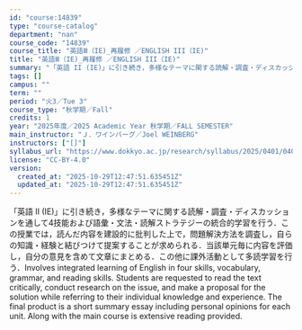 ```yaml
---
id: "course:14839"
type: "course-catalog"
department: "nan"
course_code: "14839"
course_title: "英語Ⅲ（IE)_再履修 ／ENGLISH III（IE)"
title: "英語Ⅲ（IE)_再履修 ／ENGLISH III（IE)"
summary: "「英語 II (IE)」に引き続き，多様なテーマに関する読解・調査・ディスカッションを通して4技能および語彙・文法・読解ストラテジーの統合的学習を行う．この授業では，読んだ内容を建設的に批判した上で，問題解決方法を調査し，自らの知識・経験と…"
tags: []
campus: ""
term: ""
period: "火3／Tue 3"
course_type: "秋学期／Fall"
credits: 1
year: "2025年度／2025 Academic Year 秋学期／FALL SEMESTER"
main_instructor: "Ｊ．ワインバーグ／Joel WEINBERG"
instructors: ["[]"]
syllabus_url: "https://www.dokkyo.ac.jp/research/syllabus/2025/0401/0401_14839_ja_JP.html"
license: "CC-BY-4.0"
version:
  created_at: "2025-10-29T12:47:51.635451Z"
  updated_at: "2025-10-29T12:47:51.635451Z"
---
```

「英語 II (IE)」に引き続き，多様なテーマに関する読解・調査・ディスカッションを通して4技能および語彙・文法・読解ストラテジーの統合的学習を行う．この授業では，読んだ内容を建設的に批判した上で，問題解決方法を調査し，自らの知識・経験と結びつけて提案することが求められる．当該単元毎に内容を評価し，自分の意見を含めて文章にまとめる．この他に課外活動として多読学習を行う．Involves integrated learning of English in four skills, vocabulary, grammar, and reading skills. Students are requested to read the text critically, conduct research on the issue, and make a proposal for the solution while referring to their individual knowledge and experience. The final product is a short summary essay including personal opinions for each unit. Along with the main course is extensive reading provided.
